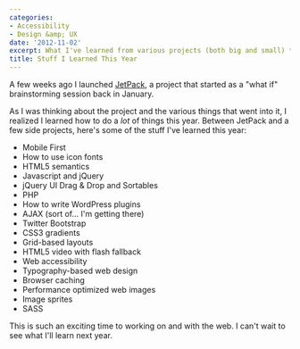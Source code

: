 ```yaml
---
categories:
- Accessibility
- Design &amp; UX
date: '2012-11-02'
excerpt: What I've learned from various projects (both big and small) this year.
title: Stuff I Learned This Year
---
```


A few weeks ago I launched <a href="https://gomakethings.com/work/jetpack/">JetPack</a>, a project that started as a "what if" brainstorming session back in January.

As I was thinking about the project and the various things that went into it, I realized I learned how to do a <em>lot</em> of things this year. Between JetPack and a few side projects, here's some of the stuff I've learned this year:

<ul>
<li>Mobile First</li>
<li>How to use icon fonts</li>
<li>HTML5 semantics</li>
<li>Javascript and jQuery</li>
<li>jQuery UI Drag & Drop and Sortables</li>
<li>PHP</li>
<li>How to write WordPress plugins</li>
<li>AJAX (sort of... I'm getting there)</li>
<li>Twitter Bootstrap</li>
<li>CSS3 gradients</li>
<li>Grid-based layouts</li>
<li>HTML5 video with flash fallback</li>
<li>Web accessibility</li>
<li>Typography-based web design</li>
<li>Browser caching</li>
<li>Performance optimized web images</li>
<li>Image sprites</li>
<li>SASS</li>
</ul>

This is such an exciting time to working on and with the web. I can't wait to see what I'll learn next year.